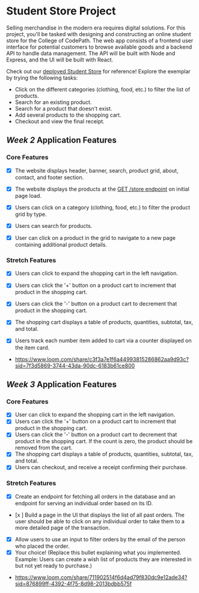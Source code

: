 # Student Store Project

Selling merchandise in the modern era requires digital solutions. For this project, you'll be tasked with designing and constructing an online student store for the College of CodePath. The web app consists of a frontend user interface for potential customers to browse available goods and a backend API to handle data management. The API will be built with Node and Express, and the UI will be built with React.

Check out our [deployed Student Store](https://codepath-student-store-demo.surge.sh/) for reference! Explore the exemplar by trying the following tasks:

- Click on the different categories (clothing, food, etc.) to filter the list of products.
- Search for an existing product.
- Search for a product that doesn't exist.
- Add several products to the shopping cart.
- Checkout and view the final receipt.

## *Week 2* Application Features

### Core Features

- [x] The website displays header, banner, search, product grid, about, contact, and footer section.

- [x] The website displays the products at the [GET /store endpoint](https://codepath-store-api.herokuapp.com/store) on initial page load.
- [x] Users can click on a category (clothing, food, etc.) to filter the product grid by type.

- [x] Users can search for products.
- [x] User can click on a product in the grid to navigate to a new page containing additional product details.

### Stretch Features


- [x] Users can click to expand the shopping cart in the left navigation.

- [x] Users can click the '+' button on a product cart to increment that product in the shopping cart.
- [x] Users can click the '-' button on a product cart to decrement that product in the shopping cart.
- [x] The shopping cart displays a table of products, quantities, subtotal, tax, and total.
- [x] Users track each number item added to cart via a counter displayed on the item card.



- https://www.loom.com/share/c3f3a7e1f6a44993815286862aa9d93c?sid=7f3d5869-3744-43da-90dc-6183b61ce800


## *Week 3* Application Features

### Core Features

- [x] User can click to expand the shopping cart in the left navigation.
- [x] Users can click the '+' button on a product cart to increment that product in the shopping cart.
- [x] Users can click the '-' button on a product cart to decrement that product in the shopping cart. If the count is zero, the product should be removed from the cart.
- [x] The shopping cart displays a table of products, quantities, subtotal, tax, and total.
- [x] Users can checkout, and receive a receipt confirming their purchase.

### Stretch Features

- [x] Create an endpoint for fetching all orders in the database and an endpoint for serving an individual order based on its ID.
- [x ] Build a page in the UI that displays the list of all past orders. The user should be able to click on any individual order to take them to a more detailed page of the transaction.
- [x] Allow users to use an input to filter orders by the email of the person who placed the order.
- [x] Your choice! (Replace this bullet explaining what you implemented. Example: Users can create a wish list of products they are interested in but not yet ready to purchase.)

- https://www.loom.com/share/711902514f6d4ad79f830dc9e12ade34?sid=876899ff-4392-4f75-8d98-2013bdbb575f
